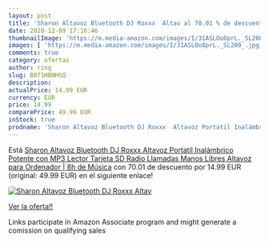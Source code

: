 ```yaml
---
layout: post
title: 'Sharon Altavoz Bluetooth DJ Roxxx  Altav al 70.01 % de descuento'
date: 2020-12-09 17:16:46
thumbnailImage: 'https://m.media-amazon.com/images/I/31ASLOo8prL._SL200_.jpg'
images: [ 'https://m.media-amazon.com/images/I/31ASLOo8prL._SL200_.jpg' ]
comments: true
category: ofertas
author: ring
slug: B071HBNHSQ
description:
actualPrice: 14.99 EUR
currency: EUR
price: 14.99
comparePrice: 49.99 EUR
inStock: true
prodname: 'Sharon Altavoz Bluetooth DJ Roxxx  Altavoz Portatil Inalámbrico Potente con MP3  Lector Tarjeta SD  Radio  Llamadas Manos Libres  Altavoz para Ordenador | 8h de Música'
---
```


Está [Sharon Altavoz Bluetooth DJ Roxxx  Altavoz Portatil Inalámbrico Potente con MP3  Lector Tarjeta SD  Radio  Llamadas Manos Libres  Altavoz para Ordenador | 8h de Música](https://www.amazon.es/dp/B071HBNHSQ/?tag=tolees-21) con 70.01 de descuento por 14.99 EUR (original: 49.99 EUR) en el siguiente enlace!

[![Sharon Altavoz Bluetooth DJ Roxxx  Altav](https://m.media-amazon.com/images/I/31ASLOo8prL._SL200_.jpg)](https://www.amazon.es/dp/B071HBNHSQ/?tag=tolees-21)

[Ver la oferta!!](https://www.amazon.es/dp/B071HBNHSQ/?tag=tolees-21)

Links participate in Amazon Associate program and might generate a comission on qualifying sales


